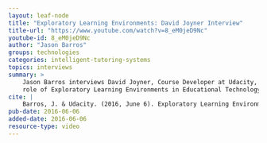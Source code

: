 ```yaml
---
layout: leaf-node
title: "Exploratory Learning Environments: David Joyner Interview"
title-url: "https://www.youtube.com/watch?v=8_eM0jeD9Nc"
youtube-id: 8_eM0jeD9Nc
author: "Jason Barros"
groups: technologies
categories: intelligent-tutoring-systems
topics: interviews
summary: >
    Jason Barros interviews David Joyner, Course Developer at Udacity, about the
    role of Exploratory Learning Environments in Educational Technology.
cite: |
    Barros, J. & Udacity. (2016, June 6). Exploratory Learning Environments: David Joyner Interview. Retrieved from https://www.youtube.com/watch?v=8_eM0jeD9Nc
pub-date: 2016-06-06
added-date: 2016-06-06
resource-type: video
---
```


